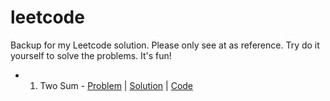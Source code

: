 # leetcode

Backup for my Leetcode solution.
Please only see at as reference.
Try do it yourself to solve the problems.
It's fun!

- 1. Two Sum - [Problem](https://leetcode.com/problems/two-sum/description/) | [Solution](https://www.junian.net/leetcode/two-sum-hash-table/) | [Code](/src/two-sum/)
